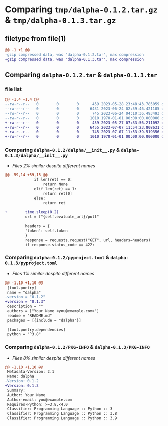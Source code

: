 # Comparing `tmp/dalpha-0.1.2.tar.gz` & `tmp/dalpha-0.1.3.tar.gz`

## filetype from file(1)

```diff
@@ -1 +1 @@
-gzip compressed data, was "dalpha-0.1.2.tar", max compression
+gzip compressed data, was "dalpha-0.1.3.tar", max compression
```

## Comparing `dalpha-0.1.2.tar` & `dalpha-0.1.3.tar`

### file list

```diff
@@ -1,4 +1,4 @@
--rw-r--r--   0        0        0      459 2023-05-28 23:48:43.785059 dalpha-0.1.2/README.md
--rw-r--r--   0        0        0     6431 2023-06-24 02:59:46.421105 dalpha-0.1.2/dalpha/__init__.py
--rw-r--r--   0        0        0      745 2023-06-24 04:10:36.493493 dalpha-0.1.2/pyproject.toml
--rw-r--r--   0        0        0     1010 1970-01-01 00:00:00.000000 dalpha-0.1.2/PKG-INFO
+-rw-r--r--   0        0        0      459 2023-05-27 07:33:56.211092 dalpha-0.1.3/README.md
+-rw-r--r--   0        0        0     6455 2023-07-07 11:54:23.808631 dalpha-0.1.3/dalpha/__init__.py
+-rw-r--r--   0        0        0      745 2023-07-07 11:53:39.519356 dalpha-0.1.3/pyproject.toml
+-rw-r--r--   0        0        0     1010 1970-01-01 00:00:00.000000 dalpha-0.1.3/PKG-INFO
```

### Comparing `dalpha-0.1.2/dalpha/__init__.py` & `dalpha-0.1.3/dalpha/__init__.py`

 * *Files 2% similar despite different names*

```diff
@@ -59,14 +59,15 @@
             if len(ret) == 0:
                 return None
             elif len(ret) == 1:
                 return ret[0]
             else:
                 return ret
 
+        time.sleep(0.2)
         url = f"{self.evaluate_url}/poll"
 
         headers = {
         'token': self.token
         }
         response = requests.request("GET", url, headers=headers)
         if response.status_code == 422:
```

### Comparing `dalpha-0.1.2/pyproject.toml` & `dalpha-0.1.3/pyproject.toml`

 * *Files 1% similar despite different names*

```diff
@@ -1,10 +1,10 @@
 [tool.poetry]
 name = "dalpha"
-version = "0.1.2"
+version = "0.1.3"
 description = ""
 authors = ["Your Name <you@example.com>"]
 readme = "README.md"
 packages = [{include = "dalpha"}]
 
 [tool.poetry.dependencies]
 python = "^3.8"
```

### Comparing `dalpha-0.1.2/PKG-INFO` & `dalpha-0.1.3/PKG-INFO`

 * *Files 8% similar despite different names*

```diff
@@ -1,10 +1,10 @@
 Metadata-Version: 2.1
 Name: dalpha
-Version: 0.1.2
+Version: 0.1.3
 Summary: 
 Author: Your Name
 Author-email: you@example.com
 Requires-Python: >=3.8,<4.0
 Classifier: Programming Language :: Python :: 3
 Classifier: Programming Language :: Python :: 3.8
 Classifier: Programming Language :: Python :: 3.9
```

